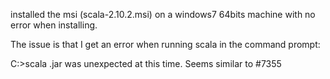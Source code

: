  installed the msi (scala-2.10.2.msi) on a windows7 64bits machine with no error when installing.

The issue is that I get an error when running scala in the command prompt:

C:\>scala
.jar was unexpected at this time.
Seems similar to #7355
